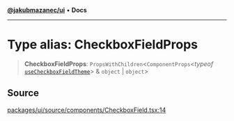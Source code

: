 [**@jakubmazanec/ui**](../README.md) • **Docs**

---

# Type alias: CheckboxFieldProps

> **CheckboxFieldProps**: `PropsWithChildren`\<`ComponentProps`\<_typeof_
> [`useCheckboxFieldTheme`](../functions/useCheckboxFieldTheme.md)\> & `object` \| `object`\>

## Source

[packages/ui/source/components/CheckboxField.tsx:14](https://github.com/jakubmazanec/tools/blob/ff982fbbc1a4d22edeaae8b283ad7d8de4b15bd8/packages/ui/source/components/CheckboxField.tsx#L14)
